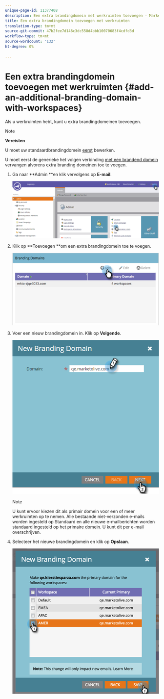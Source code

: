 ```yaml
---
unique-page-id: 11377408
description: Een extra brandingdomein met werkruimten toevoegen - Marketo Docs - Productdocumentatie
title: Een extra brandingdomein toevoegen met werkruimten
translation-type: tm+mt
source-git-commit: 47b2fee7d146c3dc558d4bbb10070683f4cdfd3d
workflow-type: tm+mt
source-wordcount: '132'
ht-degree: 0%

---
```



# Een extra brandingdomein toevoegen met werkruimten {#add-an-additional-branding-domain-with-workspaces}

Als u werkruimten hebt, kunt u extra brandingdomeinen toevoegen.

>[!NOTE]
>
>**Vereisten**
>
>U moet uw standaardbrandingdomein [eerst](edit-your-default-branding-domain.md) bewerken.
>
>U moet eerst de generieke het volgen verbinding [met een brandend domein](edit-your-default-branding-domain-with-workspaces.md) vervangen alvorens extra branding domeinen toe te voegen.

1. Ga naar **Admin **en klik vervolgens op **E-mail**.

   ![](assets/image2016-6-29-16-3a42-3a20.png)

1. Klik op **Toevoegen **om een extra brandingdomein toe te voegen.

   ![](assets/branding-domains-add-workspaces.png)

1. Voer een nieuw brandingdomein in. Klik op **Volgende**.

   ![](assets/new-branding-domain-8-31.png)

   >[!NOTE]
   >
   >U kunt ervoor kiezen dit als primair domein voor een of meer werkruimten op te nemen. Alle bestaande niet-verzonden e-mails worden ingesteld op Standaard en alle nieuwe e-mailberichten worden standaard ingesteld op het primaire domein. U kunt dit per e-mail overschrijven.

1. Selecteer het nieuwe brandingdomein en klik op **Opslaan**.

   ![](assets/image2016-8-12-10-3a52-3a44.png)

